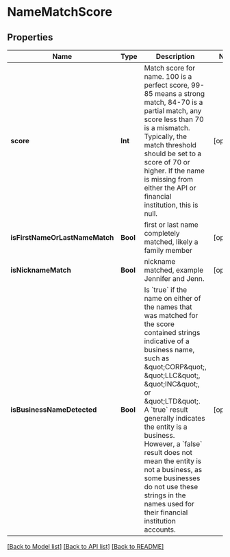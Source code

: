 # NameMatchScore

## Properties
Name | Type | Description | Notes
------------ | ------------- | ------------- | -------------
**score** | **Int** | Match score for name. 100 is a perfect score, 99-85 means a strong match, 84-70 is a partial match, any score less than 70 is a mismatch. Typically, the match threshold should be set to a score of 70 or higher. If the name is missing from either the API or financial institution, this is null. | [optional] 
**isFirstNameOrLastNameMatch** | **Bool** | first or last name completely matched, likely a family member | [optional] 
**isNicknameMatch** | **Bool** | nickname matched, example Jennifer and Jenn. | [optional] 
**isBusinessNameDetected** | **Bool** | Is &#x60;true&#x60; if the name on either of the names that was matched for the score contained strings indicative of a business name, such as \&quot;CORP\&quot;, \&quot;LLC\&quot;, \&quot;INC\&quot;, or \&quot;LTD\&quot;. A &#x60;true&#x60; result generally indicates the entity is a business. However, a &#x60;false&#x60; result does not mean the entity is not a business, as some businesses do not use these strings in the names used for their financial institution accounts. | [optional] 

[[Back to Model list]](../README.md#documentation-for-models) [[Back to API list]](../README.md#documentation-for-api-endpoints) [[Back to README]](../README.md)



